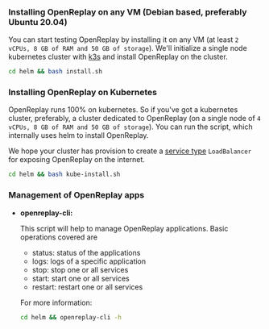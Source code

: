 ###  Installing OpenReplay on any VM (Debian based, preferably Ubuntu 20.04)

You can start testing OpenReplay by installing it on any VM (at least `2 vCPUs, 8 GB of RAM and 50 GB of storage`). We'll initialize a single node kubernetes cluster with [k3s](https://k3s.io) and install OpenReplay on the cluster.

```bash
cd helm && bash install.sh
```

###  Installing OpenReplay on Kubernetes

OpenReplay runs 100% on kubernetes. So if you've got a kubernetes cluster, preferably, a cluster dedicated to OpenReplay (on a single node of `4 vCPUs, 8 GB of RAM and 50 GB of storage`). You can run the script, which internally uses helm to install OpenReplay.

We hope your cluster has provision to create a [service type](https://kubernetes.io/docs/concepts/services-networking/service/#loadbalancer) `LoadBalancer` for exposing OpenReplay on the internet.

```bash
cd helm && bash kube-install.sh
```

### Management of OpenReplay apps

- **openreplay-cli:**

  This script will help to manage OpenReplay applications. Basic operations covered are
  - status: status of the applications
  - logs: logs of a specific application
  - stop: stop one or all services
  - start: start one or all services
  - restart: restart one or all services

  For more information:

  ```bash
  cd helm && openreplay-cli -h
  ```
